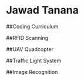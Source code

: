 # Jawad Tanana

##Coding Curriculum

##RFID Scanning

##UAV Quadcopter

##Traffic Light System

##Image Recognition

